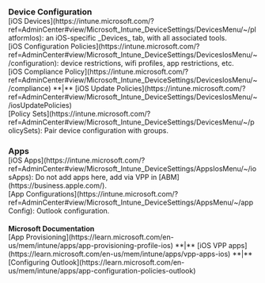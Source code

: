 <!-- This isn't strict Markdown, but is for Microsoft InTune Dashboard -->
<h3 style="margin-bottom: 0;">Device Configuration</h3>
[iOS Devices](https://intune.microsoft.com/?ref=AdminCenter#view/Microsoft_Intune_DeviceSettings/DevicesMenu/~/platformIos): an iOS-specific _Devices_ tab, with all associated tools. <br>
[iOS Configuration Policies](https://intune.microsoft.com/?ref=AdminCenter#view/Microsoft_Intune_DeviceSettings/DevicesIosMenu/~/configuration): device restrictions, wifi profiles, app restrictions, etc. <br> [iOS Compliance Policy](https://intune.microsoft.com/?ref=AdminCenter#view/Microsoft_Intune_DeviceSettings/DevicesIosMenu/~/compliance)  **|** [iOS Update Policies](https://intune.microsoft.com/?ref=AdminCenter#view/Microsoft_Intune_DeviceSettings/DevicesIosMenu/~/iosUpdatePolicies) <br> [Policy Sets](https://intune.microsoft.com/?ref=AdminCenter#view/Microsoft_Intune_DeviceSettings/DevicesMenu/~/policySets): Pair device configuration with groups. <h3 style="margin-bottom: 0;">Apps</h3>[iOS Apps](https://intune.microsoft.com/?ref=AdminCenter#view/Microsoft_Intune_DeviceSettings/AppsIosMenu/~/iosApps): Do not add apps here, add via VPP in [ABM](https://business.apple.com/). <br> [App Configurations](https://intune.microsoft.com/?ref=AdminCenter#view/Microsoft_Intune_DeviceSettings/AppsMenu/~/appConfig): Outlook configuration.

<h4 style="margin-bottom: 0">Microsoft Documentation </h4>
[App Provisioning](https://learn.microsoft.com/en-us/mem/intune/apps/app-provisioning-profile-ios)  **|** [iOS VPP apps](https://learn.microsoft.com/en-us/mem/intune/apps/vpp-apps-ios)  **|** [Configuring Outlook](https://learn.microsoft.com/en-us/mem/intune/apps/app-configuration-policies-outlook)